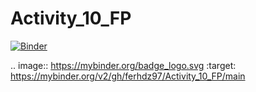 # Activity_10_FP

[![Binder](https://mybinder.org/badge_logo.svg)](https://mybinder.org/v2/gh/ferhdz97/Activity_10_FP/main)

.. image:: https://mybinder.org/badge_logo.svg
 :target: https://mybinder.org/v2/gh/ferhdz97/Activity_10_FP/main
